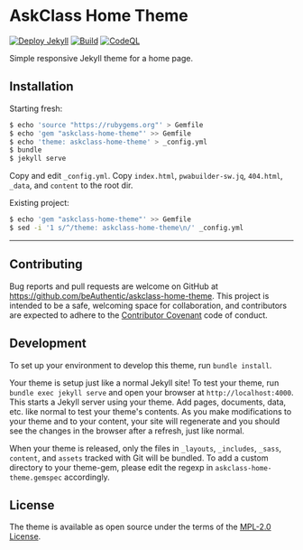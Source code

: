 # AskClass Home Theme
[![Deploy Jekyll]][Deploy Jekyll Link] [![Build]][Build Link] [![CodeQL]][CodeQL Link]

Simple responsive Jekyll theme for a home page.

## Installation

Starting fresh:
```sh
$ echo 'source "https://rubygems.org"' > Gemfile
$ echo 'gem "askclass-home-theme"' >> Gemfile
$ echo 'theme: askclass-home-theme' > _config.yml
$ bundle
$ jekyll serve
```

Copy and edit `_config.yml`.
Copy `index.html`, `pwabuilder-sw.jq`, `404.html`, `_data`, and `content` to the root dir.

Existing project:
```sh
$ echo 'gem "askclass-home-theme"' >> Gemfile
$ sed -i '1 s/^/theme: askclass-home-theme\n/' _config.yml
```

----

## Contributing

Bug reports and pull requests are welcome on GitHub at https://github.com/beAuthentic/askclass-home-theme.
This project is intended to be a safe, welcoming space for collaboration, and contributors are
expected to adhere to the [Contributor Covenant] code of conduct.

## Development

To set up your environment to develop this theme, run `bundle install`.

Your theme is setup just like a normal Jekyll site!
To test your theme, run `bundle exec jekyll serve` and open your browser at `http://localhost:4000`.
This starts a Jekyll server using your theme. Add pages, documents, data, etc. like normal to test your theme's contents.
As you make modifications to your theme and to your content,
your site will regenerate and you should see the changes in the browser after a refresh, just like normal.

When your theme is released, only the files in `_layouts`, `_includes`, `_sass`, `content`, and `assets`
tracked with Git will be bundled.
To add a custom directory to your theme-gem, please edit the regexp in `askclass-home-theme.gemspec` accordingly.

## License

The theme is available as open source under the terms of the [MPL-2.0 License].

[Manifest Categories]: https://developer.mozilla.org/en-US/docs/Web/Manifest/categories
[Google Fonts]: https://fonts.google.com/
[MPL-2.0 License]: https://opensource.org/licenses/MPL-2.0
[Contributor Covenant]: http://contributor-covenant.org
[Card Colors]: https://acn.askclass.com/2022/06/18/card-colors

[Deploy Jekyll]: https://github.com/beAuthentic/askclass-home-theme/actions/workflows/jekyll.yml/badge.svg
[Deploy Jekyll Link]: https://github.com/beAuthentic/askclass-home-theme/actions/workflows/jekyll.yml

[Build]: https://github.com/beAuthentic/askclass-home-theme/actions/workflows/gem-push.yml/badge.svg
[Build Link]: https://github.com/beAuthentic/askclass-home-theme/actions/workflows/gem-push.yml

[CodeQL]: https://github.com/beAuthentic/askclass-home-theme/actions/workflows/codeql-analysis.yml/badge.svg
[CodeQL Link]: https://github.com/beAuthentic/askclass-home-theme/actions/workflows/codeql-analysis.yml
